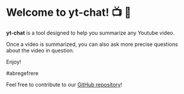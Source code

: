 # Welcome to yt-chat! 📺 🤖

**yt-chat** is a tool designed to help you summarize any Youtube video.

Once a video is summarized, you can also ask more precise questions about the video in question.

Enjoy!

#abregefrere

Feel free to contribute to our [GitHub repository](https://github.com/Fonction-Labs/yt-chat)!
